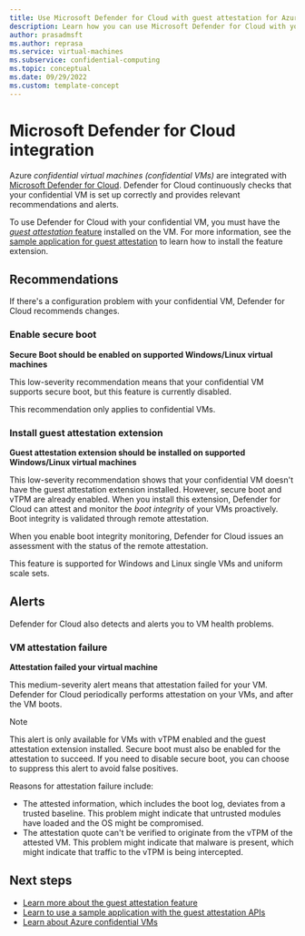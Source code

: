 ```yaml
---
title: Use Microsoft Defender for Cloud with guest attestation for Azure confidential VMs
description: Learn how you can use Microsoft Defender for Cloud with your Azure confidential VMs with the guest attestation feature installed. 
author: prasadmsft
ms.author: reprasa
ms.service: virtual-machines
ms.subservice: confidential-computing
ms.topic: conceptual
ms.date: 09/29/2022
ms.custom: template-concept 
---
```


# Microsoft Defender for Cloud integration

Azure *confidential virtual machines (confidential VMs)* are integrated with [Microsoft Defender for Cloud](../defender-for-cloud/defender-for-cloud-introduction.md). Defender for Cloud continuously checks that your confidential VM is set up correctly and provides relevant recommendations and alerts.

To use Defender for Cloud with your confidential VM, you must have the [*guest attestation* feature](guest-attestation-confidential-vms.md) installed on the VM. For more information, see the [sample application for guest attestation](guest-attestation-example.md) to learn how to install the feature extension.

## Recommendations 

If there's a configuration problem with your confidential VM, Defender for Cloud recommends changes. 

### Enable secure boot

**Secure Boot should be enabled on supported Windows/Linux virtual machines**

This low-severity recommendation means that your confidential VM supports secure boot, but this feature is currently disabled. 

This recommendation only applies to confidential VMs.

### Install guest attestation extension

**Guest attestation extension should be installed on supported Windows/Linux virtual machines**

This low-severity recommendation shows that your confidential VM doesn't have the guest attestation extension installed. However, secure boot and vTPM are already enabled. When you install this extension, Defender for Cloud can attest and monitor the *boot integrity* of your VMs proactively. Boot integrity is validated through remote attestation.

When you enable boot integrity monitoring, Defender for Cloud issues an assessment with the status of the remote attestation. 

This feature is supported for Windows and Linux single VMs and uniform scale sets.

## Alerts

Defender for Cloud also detects and alerts you to VM health problems.

### VM attestation failure

**Attestation failed your virtual machine**

This medium-severity alert means that attestation failed for your VM. Defender for Cloud periodically performs attestation on your VMs, and after the VM boots.  

> [!NOTE]
> This alert is only available for VMs with vTPM enabled and the guest attestation extension installed. Secure boot must also be enabled for the attestation to succeed. If you need to disable secure boot, you can choose to suppress this alert to avoid false positives.

Reasons for attestation failure include:

- The attested information, which includes the boot log, deviates from a trusted baseline. This problem might indicate that untrusted modules have loaded and the OS might be compromised.
- The attestation quote can't be verified to originate from the vTPM of the attested VM. This problem might indicate that malware is present, which might indicate that traffic to the vTPM is being intercepted. 

## Next steps

- [Learn more about the guest attestation feature](guest-attestation-confidential-vms.md)
- [Learn to use a sample application with the guest attestation APIs](guest-attestation-example.md)
- [Learn about Azure confidential VMs](confidential-vm-overview.md)
